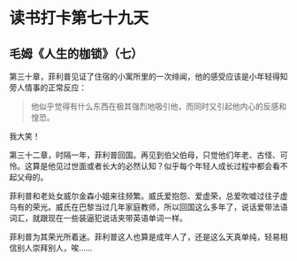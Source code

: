 # 读书打卡第七十九天

## 毛姆《人生的枷锁》（七）

第三十章，菲利普见证了住宿的小寓所里的一次绯闻，他的感受应该是小年轻得知旁人情事的正常反应：

> 他似乎觉得有什么东西在极其强烈地吸引他，而同时又引起他内心的反感和惶恐。

我大笑！

第三十二章，时隔一年，菲利普回国。再见到伯父伯母，只觉他们年老、古怪、可怜。这算是他见过世面或者长大的必然认知？似乎每个年轻人成长过程中都会看不起父母的。

菲利普和老处女威尔金森小姐来往频繁。威氏爱抱怨、爱虚荣，总爱吹嘘过往子虚乌有的荣光。威氏在巴黎当过几年家庭教师，所以回国这么多年了，说话爱带法语词汇，就跟现在一些装逼犯说话夹带英语单词一样。

菲利普为其荣光所着迷。菲利普这人也算是成年人了，还是这么天真单纯，轻易相信别人崇拜别人，唉……
